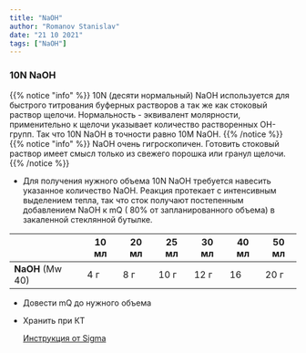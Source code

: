 ```yaml
---
title: "NaOH"
author: "Romanov Stanislav"
date: "21 10 2021"
tags: ["NaOH"]
---
```


### 10N NaOH

{{% notice "info" %}}
10N (десяти нормальный) NaOH используется для быстрого титрования буферных растворов а так же как стоковый раствор щелочи. Нормальность - эквивалент молярности, применительно к щелочи указывает количество растворенных OH-групп. Так что 10N NaOH в точности равно 10M NaOH.
{{% /notice %}}
{{% notice "info" %}}
NaOH очень гигроскопичен. Готовить стоковый раствор имеет смысл только из свежего порошка или гранул щелочи.
{{% /notice %}}

-   Для получения нужного объема 10N NaOH требуется навесить указанное количество NaOH. Реакция протекает с интенсивным выделением тепла, так что сток получают постепенным добавлением NaOH к mQ ( 80% от запланированного объема) в закаленной стеклянной бутылке.

|                  | 10 мл | 20 мл | 25 мл | 30 мл | 40 мл | 50 мл |
|------------------|-------|-------|-------|-------|-------|-------|
| **NaOH** (Mw 40) | 4 г   | 8 г   | 10 г  | 12 г  | 16    | 20 г  |

-   Довести mQ до нужного объема

-   Хранить при КТ

    [Инструкция от Sigma](https://www.sigmaaldrich.com/deepweb/assets/sigmaaldrich/product/documents/175/308/s0899pis.pdf)
